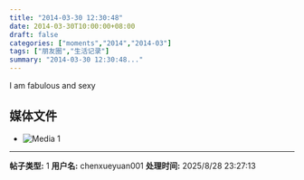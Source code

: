 ```yaml
---
title: "2014-03-30 12:30:48"
date: 2014-03-30T10:00:00+08:00
draft: false
categories: ["moments","2014","2014-03"]
tags: ["朋友圈","生活记录"]
summary: "2014-03-30 12:30:48..."
---
```


I am fabulous and sexy

## 媒体文件

- ![Media 1](/Moments/photos/2014-03-30/201403301230480.jpg)

---

**帖子类型:** 1
**用户名:** chenxueyuan001
**处理时间:** 2025/8/28 23:27:13